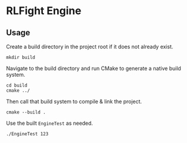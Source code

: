 # RLFight Engine

## Usage

Create a build directory in the project root if it does not already exist.
```
mkdir build
```

Navigate to the build directory and run CMake to generate a native build system.
```
cd build
cmake ../
```

Then call that build system to compile & link the project.
```
cmake --build .
```

Use the built `EngineTest` as needed.
```
./EngineTest 123
```
